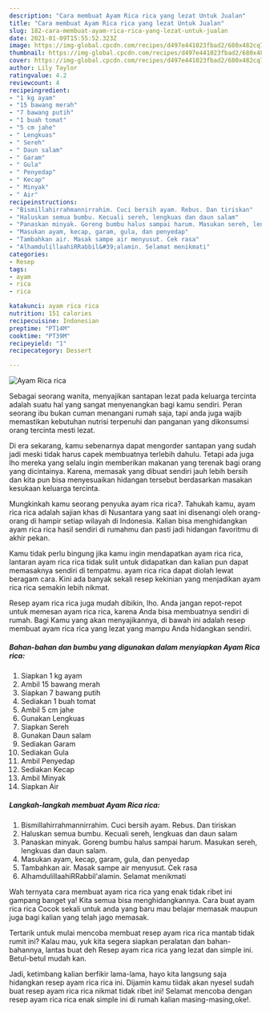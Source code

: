```yaml
---
description: "Cara membuat Ayam Rica rica yang lezat Untuk Jualan"
title: "Cara membuat Ayam Rica rica yang lezat Untuk Jualan"
slug: 182-cara-membuat-ayam-rica-rica-yang-lezat-untuk-jualan
date: 2021-01-09T15:55:52.323Z
image: https://img-global.cpcdn.com/recipes/d497e441023fbad2/680x482cq70/ayam-rica-rica-foto-resep-utama.jpg
thumbnail: https://img-global.cpcdn.com/recipes/d497e441023fbad2/680x482cq70/ayam-rica-rica-foto-resep-utama.jpg
cover: https://img-global.cpcdn.com/recipes/d497e441023fbad2/680x482cq70/ayam-rica-rica-foto-resep-utama.jpg
author: Lily Taylor
ratingvalue: 4.2
reviewcount: 4
recipeingredient:
- "1 kg ayam"
- "15 bawang merah"
- "7 bawang putih"
- "1 buah tomat"
- "5 cm jahe"
- " Lengkuas"
- " Sereh"
- " Daun salam"
- " Garam"
- " Gula"
- " Penyedap"
- " Kecap"
- " Minyak"
- " Air"
recipeinstructions:
- "Bismillahirrahmannirrahim. Cuci bersih ayam. Rebus. Dan tiriskan"
- "Haluskan semua bumbu. Kecuali sereh, lengkuas dan daun salam"
- "Panaskan minyak. Goreng bumbu halus sampai harum. Masukan sereh, lengkuas dan daun salam."
- "Masukan ayam, kecap, garam, gula, dan penyedap"
- "Tambahkan air. Masak sampe air menyusut. Cek rasa"
- "AlhamdulillaahiRRabbil&#39;alamin. Selamat menikmati"
categories:
- Resep
tags:
- ayam
- rica
- rica

katakunci: ayam rica rica 
nutrition: 151 calories
recipecuisine: Indonesian
preptime: "PT14M"
cooktime: "PT39M"
recipeyield: "1"
recipecategory: Dessert

---
```



![Ayam Rica rica](https://img-global.cpcdn.com/recipes/d497e441023fbad2/680x482cq70/ayam-rica-rica-foto-resep-utama.jpg)

Sebagai seorang wanita, menyajikan santapan lezat pada keluarga tercinta adalah suatu hal yang sangat menyenangkan bagi kamu sendiri. Peran seorang ibu bukan cuman menangani rumah saja, tapi anda juga wajib memastikan kebutuhan nutrisi terpenuhi dan panganan yang dikonsumsi orang tercinta mesti lezat.

Di era  sekarang, kamu sebenarnya dapat mengorder santapan yang sudah jadi meski tidak harus capek membuatnya terlebih dahulu. Tetapi ada juga lho mereka yang selalu ingin memberikan makanan yang terenak bagi orang yang dicintainya. Karena, memasak yang dibuat sendiri jauh lebih bersih dan kita pun bisa menyesuaikan hidangan tersebut berdasarkan masakan kesukaan keluarga tercinta. 



Mungkinkah kamu seorang penyuka ayam rica rica?. Tahukah kamu, ayam rica rica adalah sajian khas di Nusantara yang saat ini disenangi oleh orang-orang di hampir setiap wilayah di Indonesia. Kalian bisa menghidangkan ayam rica rica hasil sendiri di rumahmu dan pasti jadi hidangan favoritmu di akhir pekan.

Kamu tidak perlu bingung jika kamu ingin mendapatkan ayam rica rica, lantaran ayam rica rica tidak sulit untuk didapatkan dan kalian pun dapat memasaknya sendiri di tempatmu. ayam rica rica dapat diolah lewat beragam cara. Kini ada banyak sekali resep kekinian yang menjadikan ayam rica rica semakin lebih nikmat.

Resep ayam rica rica juga mudah dibikin, lho. Anda jangan repot-repot untuk memesan ayam rica rica, karena Anda bisa membuatnya sendiri di rumah. Bagi Kamu yang akan menyajikannya, di bawah ini adalah resep membuat ayam rica rica yang lezat yang mampu Anda hidangkan sendiri.

<!--inarticleads1-->

##### Bahan-bahan dan bumbu yang digunakan dalam menyiapkan Ayam Rica rica:

1. Siapkan 1 kg ayam
1. Ambil 15 bawang merah
1. Siapkan 7 bawang putih
1. Sediakan 1 buah tomat
1. Ambil 5 cm jahe
1. Gunakan  Lengkuas
1. Siapkan  Sereh
1. Gunakan  Daun salam
1. Sediakan  Garam
1. Sediakan  Gula
1. Ambil  Penyedap
1. Sediakan  Kecap
1. Ambil  Minyak
1. Siapkan  Air




<!--inarticleads2-->

##### Langkah-langkah membuat Ayam Rica rica:

1. Bismillahirrahmannirrahim. Cuci bersih ayam. Rebus. Dan tiriskan
1. Haluskan semua bumbu. Kecuali sereh, lengkuas dan daun salam
1. Panaskan minyak. Goreng bumbu halus sampai harum. Masukan sereh, lengkuas dan daun salam.
1. Masukan ayam, kecap, garam, gula, dan penyedap
1. Tambahkan air. Masak sampe air menyusut. Cek rasa
1. AlhamdulillaahiRRabbil&#39;alamin. Selamat menikmati




Wah ternyata cara membuat ayam rica rica yang enak tidak ribet ini gampang banget ya! Kita semua bisa menghidangkannya. Cara buat ayam rica rica Cocok sekali untuk anda yang baru mau belajar memasak maupun juga bagi kalian yang telah jago memasak.

Tertarik untuk mulai mencoba membuat resep ayam rica rica mantab tidak rumit ini? Kalau mau, yuk kita segera siapkan peralatan dan bahan-bahannya, lantas buat deh Resep ayam rica rica yang lezat dan simple ini. Betul-betul mudah kan. 

Jadi, ketimbang kalian berfikir lama-lama, hayo kita langsung saja hidangkan resep ayam rica rica ini. Dijamin kamu tiidak akan nyesel sudah buat resep ayam rica rica nikmat tidak ribet ini! Selamat mencoba dengan resep ayam rica rica enak simple ini di rumah kalian masing-masing,oke!.

